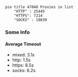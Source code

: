 
```mermaid
pie title 47048 Proxies in list
    "HTTP" : 25445
    "HTTPS": 7214
    "SOCKS" : 19839
```

### Some Info
#### Average Timeout

- mixed: 3.1s
- http: 1.5s
- https: 8.5s
- socks: 6.2s